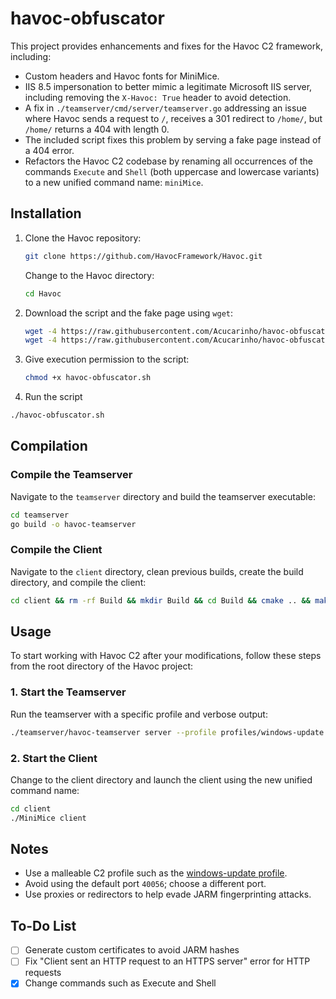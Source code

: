 # havoc-obfuscator

This project provides enhancements and fixes for the Havoc C2 framework, including:

- Custom headers and Havoc fonts for MiniMice.
- IIS 8.5 impersonation to better mimic a legitimate Microsoft IIS server, including removing the `X-Havoc: True` header to avoid detection.
- A fix in `./teamserver/cmd/server/teamserver.go` addressing an issue where Havoc sends a request to `/`, receives a 301 redirect to `/home/`, but `/home/` returns a 404 with length 0.
- The included script fixes this problem by serving a fake page instead of a 404 error.
- Refactors the Havoc C2 codebase by renaming all occurrences of the commands `Execute` and `Shell` (both uppercase and lowercase variants) to a new unified command name: `miniMice`.

## Installation

1. Clone the Havoc repository:
   ```bash
   git clone https://github.com/HavocFramework/Havoc.git
   ```
   Change to the Havoc directory:

   ```bash
   cd Havoc
   ```
2. Download the script and the fake page using `wget`:

   ```bash
   wget -4 https://raw.githubusercontent.com/Acucarinho/havoc-obfuscator/main/havoc-obfuscator.sh
   wget -4 https://raw.githubusercontent.com/Acucarinho/havoc-obfuscator/main/404_iis.html
   ```

3. Give execution permission to the script:
      ```bash
      chmod +x havoc-obfuscator.sh
      ```

4. Run the script
  ```bash
./havoc-obfuscator.sh
```
## Compilation

### Compile the Teamserver

Navigate to the `teamserver` directory and build the teamserver executable:

```bash
cd teamserver
go build -o havoc-teamserver
```

### Compile the Client

Navigate to the `client` directory, clean previous builds, create the build directory, and compile the client:

```bash
cd client && rm -rf Build && mkdir Build && cd Build && cmake .. && make -j2
```

## Usage

To start working with Havoc C2 after your modifications, follow these steps from the root directory of the Havoc project:

### 1. Start the Teamserver

Run the teamserver with a specific profile and verbose output:

```bash
./teamserver/havoc-teamserver server --profile profiles/windows-update -v
```

### 2. Start the Client

Change to the client directory and launch the client using the new unified command name:

```bash
cd client
./MiniMice client
```

## Notes

- Use a malleable C2 profile such as the [windows-update profile](https://github.com/Altoid0/Gom-Jabbar/blob/master/Profiles/Havoc/windows-update.yaotl).
- Avoid using the default port `40056`; choose a different port.
- Use proxies or redirectors to help evade JARM fingerprinting attacks.

## To-Do List

- [ ] Generate custom certificates to avoid JARM hashes
- [ ] Fix "Client sent an HTTP request to an HTTPS server" error for HTTP requests
- [x] Change commands such as Execute and Shell
